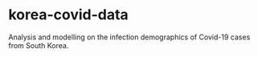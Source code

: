 # korea-covid-data
Analysis and modelling on the infection demographics of Covid-19 cases from South Korea.
